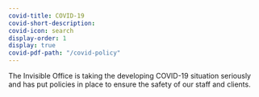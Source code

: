 ```yaml
---
covid-title: COVID-19
covid-short-description:
covid-icon: search
display-order: 1
display: true
covid-pdf-path: "/covid-policy"
---
```

The Invisible Office is taking the developing COVID-19 situation seriously and has put policies in place to ensure the safety of our staff and clients.

